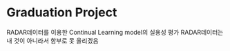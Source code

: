 # Graduation Project 
RADAR데이터를 이용한 Continual Learning model의 실용성 평가
RADAR데이터는 내 것이 아니라서 함부로 못 올리겠음  

